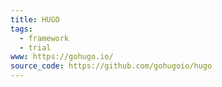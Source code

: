 ```yaml
---
title: HUGO
tags:
  - framework
  - trial
www: https://gohugo.io/
source_code: https://github.com/gohugoio/hugo
---
```


